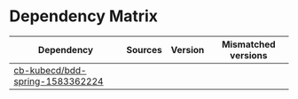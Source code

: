 # Dependency Matrix

Dependency | Sources | Version | Mismatched versions
---------- | ------- | ------- | -------------------
[cb-kubecd/bdd-spring-1583362224](https://github.com/cb-kubecd/bdd-spring-1583362224.git) |  | []() | 
